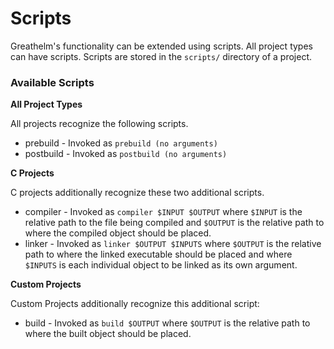 # Scripts
Greathelm's functionality can be extended using scripts. All project types can have scripts. Scripts are stored in the `scripts/` directory of a project.

### Available Scripts
**All Project Types**

All projects recognize the following scripts.

- prebuild - Invoked as `prebuild (no arguments)`
- postbuild - Invoked as `postbuild (no arguments)`

**C Projects**

C projects additionally recognize these two additional scripts.

- compiler - Invoked as `compiler $INPUT $OUTPUT` where `$INPUT` is the relative path to the file being compiled and `$OUTPUT` is the relative path to where the compiled object should be placed.
- linker - Invoked as `linker $OUTPUT $INPUTS` where `$OUTPUT` is the relative path to where the linked executable should be placed and where `$INPUTS` is each individual object to be linked as its own argument.

**Custom Projects**

Custom Projects additionally recognize this additional script:

- build - Invoked as `build $OUTPUT` where `$OUTPUT` is the relative path to where the built object should be placed.